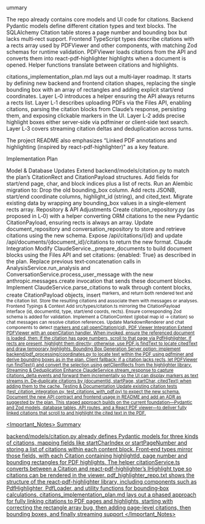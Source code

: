 ummary

The repo already contains core models and UI code for citations.
Backend Pydantic models define different citation types and text blocks.
The SQLAlchemy Citation table stores a page number and bounding box but lacks multi‑rect support.
Frontend TypeScript types describe citations with a rects array used by PDFViewer and other components, with matching Zod schemas for runtime validation.
PDFViewer loads citations from the API and converts them into react-pdf-highlighter highlights when a document is opened.
Helper functions translate between citations and highlights.

citations_implementation_plan.md lays out a multi‑layer roadmap. It starts by defining new backend and frontend citation shapes, replacing the single bounding box with an array of rectangles and adding explicit start/end coordinates.
Layer L‑0 introduces a helper ensuring the API always returns a rects list.
Layer L‑1 describes uploading PDFs via the Files API, enabling citations, parsing the citation blocks from Claude’s response, persisting them, and exposing clickable markers in the UI.
Layer L‑2 adds precise highlight boxes either server‑side via pdfminer or client‑side text search.
Layer L‑3 covers streaming citation deltas and deduplication across turns.

The project README also emphasizes “Linked PDF annotations and highlighting (inspired by react-pdf-highlighter)" as a key feature.

Implementation Plan

Model & Database Updates
Extend backend/models/citation.py to match the plan’s CitationRect and CitationPayload structures.
Add fields for start/end page, char, and block indices plus a list of rects.
Run an Alembic migration to:
Drop the old bounding_box column.
Add rects JSONB, start/end coordinate columns, highlight_id (string), and cited_text.
Migrate existing data by wrapping any bounding_box values in a single‑element rects array.
Repository & API Adjustments
Create citation_repository.py (as proposed in L‑0) with a helper converting ORM citations to the new Pydantic CitationPayload, ensuring rects is always an array.
Update document_repository and conversation_repository to store and retrieve citations using the new schema.
Expose /api/citations/{id} and update /api/documents/{document_id}/citations to return the new format.
Claude Integration
Modify ClaudeService._prepare_documents to build document blocks using the Files API and set citations: {enabled: True} as described in the plan.
Replace previous text‑concatenation calls in AnalysisService.run_analysis and ConversationService.process_user_message with the new anthropic.messages.create invocation that sends these document blocks.
Implement ClaudeService.parse_citations to walk through content blocks, create CitationPayload objects, insert <sup> markers, and return both rendered text and the citation list.
Store the resulting citations and associate them with messages or analyses.
Frontend Typings & Context
Add src/types/citation.ts mirroring the CitationPayload interface (id, documentId, type, start/end coords, rects).
Ensure corresponding Zod schema is added for validation.
Implement a CitationContext (global map id → citation) so chat messages can resolve citation references.
Update MarkdownRenderer and chat components to detect <a href="#cid"> markers and call openCitation(cid).
PDF Viewer Integration
Extend PDFViewer with an openCitation handler. When invoked, ensure the referenced document is loaded, then:
If the citation has page numbers, scroll to that page via PdfHighlighter.
If rects are present, highlight them directly; otherwise, use PDF.js findText to locate citedText and draw temporary highlights.
Bounding Box Generation
Server option: implement backend/pdf_processing/coordinates.py to locate text within the PDF using pdfminer and derive bounding boxes as in the plan.
Client fallback: if a citation lacks rects, let PDFViewer run findText() and convert the selection using getClientRects from the highlighter library.
Streaming & Deduplication
Enhance ClaudeService.stream_response to capture citations_delta events and forward them incrementally so the UI can display markers as text streams in.
De‑duplicate citations by (documentId, startPage, startChar, citedText) when adding them to the cache.
Testing & Documentation
Update existing citation tests (test_citation_integration.py, test_citations_with_pdf.py) to expect the new schema.
Document the new API contract and frontend usage in README and add an ADR as suggested by the plan.
This staged approach builds on the current foundation—Pydantic and Zod models, database tables, API routes, and a React PDF viewer—to deliver fully linked citations that scroll to and highlight the cited text in the PDF.

<Important_Notes>
Summary

backend/models/citation.py already defines Pydantic models for three kinds of citations, mapping fields like startCharIndex or startPageNumber and storing a list of citations within each content block.
Front‑end types mirror those fields, with each Citation containing highlightId, page number and bounding rectangles for PDF highlights.
The helper citationService.ts converts between a Citation and react-pdf-highlighter’s IHighlight type so citations can be rendered in the viewer.
pdf_highlighter_repo.txt shows the structure of the react-pdf-highlighter library, including components such as PdfHighlighter, PdfLoader, and utility functions for bounding‑box calculations.
citations_implementation_plan.md lays out a phased approach for fully linking citations to PDF pages and highlights, starting with correcting the rectangle array bug, then adding page-level citations, then bounding boxes, and finally streaming support
</Important_Notes>